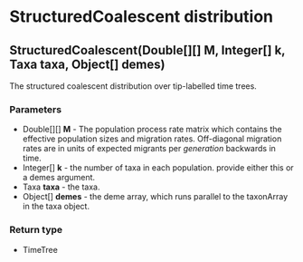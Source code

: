 StructuredCoalescent distribution
=================================
StructuredCoalescent(Double[][] **M**, Integer[] **k**, Taxa **taxa**, Object[] **demes**)
------------------------------------------------------------------------------------------

The structured coalescent distribution over tip-labelled time trees.

### Parameters

- Double[][] **M** - The population process rate matrix which contains the effective population sizes and migration rates. Off-diagonal migration rates are in units of expected migrants per *generation* backwards in time.
- Integer[] **k** - the number of taxa in each population. provide either this or a demes argument.
- Taxa **taxa** - the taxa.
- Object[] **demes** - the deme array, which runs parallel to the taxonArray in the taxa object.

### Return type

- TimeTree



